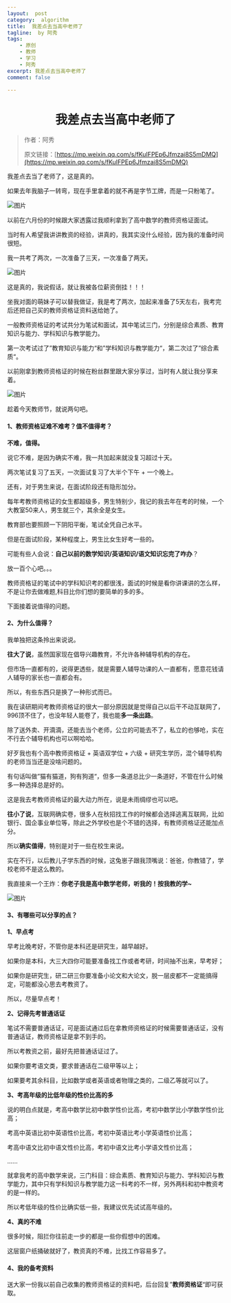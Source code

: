 ```yaml
---
layout:  post
category:  algorithm
title:  我差点去当高中老师了
tagline:  by 阿秀
tags:
    - 原创
    - 教师
    - 学习
    - 阿秀
excerpt: 我差点去当高中老师了
comment: false

---
```



<h1 align="center">我差点去当高中老师了</h1>

> 作者：阿秀
>
> 原文链接：[https://mp.weixin.qq.com/s/fKuIFPEp6Jfmzai8S5mDMQ](https://mp.weixin.qq.com/s/fKuIFPEp6Jfmzai8S5mDMQ)


我差点去当了老师了，这是真的。

如果去年我脑子一转弯，现在手里拿着的就不再是字节工牌，而是一只粉笔了。

![图片](https://axiu-image-bed.oss-cn-shanghai.aliyuncs.com/img/202205121606003.jpeg)

以前在六月份的时候跟大家透露过我顺利拿到了高中数学的教师资格证面试。

当时有人希望我讲讲教资的经验，讲真的，我其实没什么经验，因为我的准备时间很短。

我一共考了两次，一次准备了三天，一次准备了两天。

![图片](https://axiu-image-bed.oss-cn-shanghai.aliyuncs.com/img/202205121605219.jpeg)

这是真的，我说假话，就让我被各位薪资倒挂！！！

坐我对面的萌妹子可以替我做证，我是考了两次，加起来准备了5天左右，我考完后还把自己买的教师资格证资料送给她了。

一般教师资格证的考试共分为笔试和面试，其中笔试三门，分别是综合素质、教育知识与能力、学科知识与教学能力。

第一次考试过了”教育知识与能力“和”学科知识与教学能力“，第二次过了”综合素质“。

以前刚拿到教师资格证的时候在粉丝群里跟大家分享过，当时有人就让我分享来着。

![图片](https://axiu-image-bed.oss-cn-shanghai.aliyuncs.com/img/202205121605266.png)

趁着今天教师节，就说两句吧。

#### 1、教师资格证难不难考？值不值得考？

**不难，值得。**

说它不难，是因为确实不难，我一共加起来就没复习超过十天。

两次笔试复习了五天，一次面试复习了大半个下午 + 一个晚上。

还有，对于男生来说，在面试阶段还有隐形加分。

每年考教师资格证的女生都超级多，男生特别少，我记的我去年在考的时候，一个大教室50来人，男生就三个，其余全是女生。

教育部也要照顾一下阴阳平衡，笔试全凭自己水平。

但是在面试阶段，某种程度上，男生比女生好考一些的。

可能有些人会说：**自己以前的数学知识/英语知识/语文知识忘完了咋办**？

放一百个心吧。。。

教师资格证的笔试中的学科知识考的都很浅，面试的时候是看你讲课讲的怎么样，不是让你去做难题,科目比你们想的要简单的多的多。

下面接着说值得的问题。

#### 2、为什么值得？

我单独把这条拎出来说说。

**往大了说**，虽然国家现在倡导兴趣教育，不允许各种辅导机构的存在。

但市场一直都有的，说得更透些，就是需要人辅导功课的人一直都有，愿意花钱请人辅导的家长也一直都会有。

所以，有些东西只是换了一种形式而已。

我在读研期间考教师资格证的很大一部分原因就是觉得自己以后干不动互联网了，996顶不住了，也没年轻人能卷了，我也能**多一条出路**。

除了送外卖、开滴滴，还能去当个老师，公立的可能去不了，私立的也够呛，实在不行去个辅导机构也可以啊哈哈。

好歹我也有个高中教师资格证 + 英语双学位 + 六级 + 研究生学历，混个辅导机构的老师当当还是没啥问题的。

有句话叫做”猫有猫道，狗有狗道“，但多一条道总比少一条道好，不管在什么时候多一种选择总是好的。

这是我去考教师资格证的最大动力所在，说是未雨绸缪也可以吧。

**往小了说**，互联网确实卷，很多人在秋招找工作的时候都会选择逃离互联网，比如银行、国企事业单位等，除此之外学校也是个不错的选择，有教师资格证还能加点分。

所以**确实值得**，特别是对于一些在校生来说。

实在不行，以后教儿子学东西的时候，这兔崽子跟我顶嘴说：爸爸，你教错了，学校老师不是这么教的。

我直接来一个王炸：**你老子我是高中数学老师，听我的！按我教的学~**

![图片](https://axiu-image-bed.oss-cn-shanghai.aliyuncs.com/img/202205121605631.png)

#### 3、有哪些可以分享的点？

**1、早点考**

早考比晚考好，不管你是本科还是研究生，越早越好。

如果你是本科，大三大四你可能要准备找工作或者考研，时间抽不出来，早考好；

如果你是研究生，研二研三你要准备小论文和大论文，脱一层皮都不一定能搞得定，可能都没心思去考教资了。

所以，尽量早点考！

**2、记得先考普通话证**

笔试不需要普通话证，可是面试通过后在拿教师资格证的时候需要普通话证，没有普通话证，教师资格证是拿不到手的。

所以考教资之前，最好先把普通话证过了。

如果你要考语文类，要求普通话在二级甲等以上；

如果要考其余科目，比如数学或者英语或者物理之类的，二级乙等就可以了。

**3、考高年级的比低年级的性价比高的多**

说的明白点就是，考高中数学比初中数学性价比高，考初中数学比小学数学性价比高；

考高中英语比初中英语性价比高，考初中英语比考小学英语性价比高；

考高中语文比初中语文性价比高，考初中语文比考小学语文性价比高；

......

就拿我考的高中数学来说，三门科目：综合素质、教育知识与能力、学科知识与教学能力，其中只有学科知识与教学能力这一科考的不一样，另外两科和初中教资考的是一样的。

所以考低年级的性价比确实低一些，我建议优先试试高年级的。

**4、真的不难**

很多时候，阻拦你往前走一步的都是一些你假想中的困难。

这层窗户纸捅破就好了，教资真的不难，比找工作容易多了。

#### 4、我的备考资料

送大家一份我以前自己收集的教师资格证的资料吧，后台回复”**教师资格证**“即可获取。

